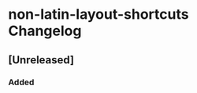 <!-- Keep a Changelog guide -> https://keepachangelog.com -->

# non-latin-layout-shortcuts Changelog

## [Unreleased]
### Added

